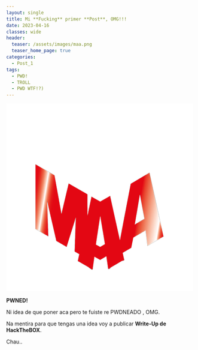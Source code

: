 ```yaml
---
layout: single
title: Mi **Fucking** primer **Post**, OMG!!!
date: 2023-04-16
classes: wide
header:
  teaser: /assets/images/maa.png
  teaser_home_page: true
categories:
  - Post_1
tags:
  - PWD!
  - TROLL
  - PWD WTF!?)
---
```


![](/assets/images/maa.png)

**PWNED!** 

Ni idea de que poner aca pero te fuiste re PWDNEADO , OMG.

Na mentira para que tengas una idea voy a publicar **Write-Up de HackTheBOX**. 

Chau..
